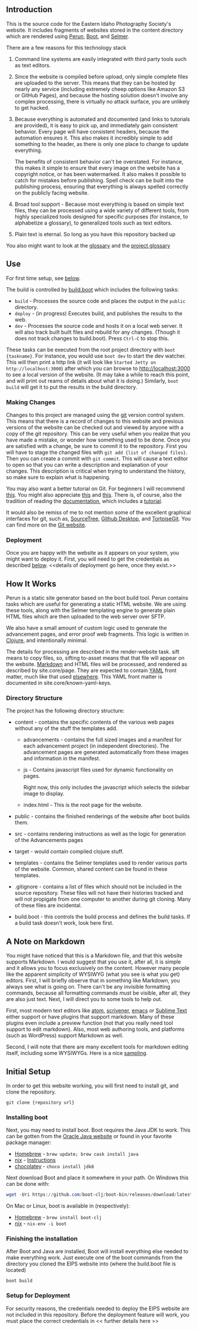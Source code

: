 ## Introduction

This is the source code for the Eastern Idaho Photography Society's website.
It includes fragments of websites stored in the content directory which are rendered using
[Perun](https://github.com/hashobject/perun), [Boot](https://github.com/boot-clj/boot),
and [Selmer](https://github.com/yogthos/Selmer).

There are a few reasons for this technology stack

  1. Command line systems are easily integrated with third party tools such as text editors.

  2. Since the website is compiled before upload, only simple complete files are uploaded to
     the server.  This means that they can be hosted by nearly any service (including
     extremely cheep options like Amazon S3 or GitHub Pages), and because the hosting solution
     doesn't involve any complex processing, there is virtually no attack surface, you are unlikely
     to get hacked.

  3. Because everything is automated and documented (and links to tutorials are provided),
     it is easy to pick up, and immediately gain consistent behavior.  Every page will have
     consistent headers, because the automation ensures it.  This also makes it incredibly
     simple to add something to the header, as there is only one place to change to update
     everything.

     The benefits of consistent behavior can't be overstated.  For instance, this makes it
     simple to ensure that every image on the website has a copyright notice, or has been
     watermarked.  It also makes it possible to catch for mistakes before publishing.
     Spell check can be built into the publishing process, ensuring that everything is always
     spelled correctly on the publicly facing website.

  4. Broad tool support - Because most everything is based on simple text files, they
     can be processed using a wide variety of different tools, from highly specialized tools
     designed for specific purposes (for instance, to alphabetize a glossary), to generalized
     tools such as text editors.

  5. Plain text is eternal.  So long as you have this repository backed up

You also might want to look at the [glossary](./glossary.md) and the
[project glossary](./project_glossary.md)


## Use

For first time setup, see [below](#Initial_Setup).

The build is controlled by [build.boot](./build.boot) which includes the following tasks:

  * `build` - Processes the source code and places the output in the `public` directory.
  * `deploy` - (in progress) Executes build, and publishes the results to the web.
  * `dev` - Processes the source code and hosts it on a local web server.  It will also track built
    built files and rebuild for any changes.  (Though it does not track changes to build.boot).
    Press `Ctrl-C` to stop this.

These tasks can be executed from the root project directory with `boot {taskname}`.  For instance,
you would use `boot dev` to start the dev watcher.  This will then print a http link (it will
look like `Started Jetty on http://localhost:3000`) after which you can browse to
[http://localhost:3000](http://localhost:3000) to see a local version of the website.
(It may take a while to reach this point, and will print out reams of details about
what it is doing.)  Similarly, `boot build` will get it to put the results in the build directory.

### Making Changes

Changes to this project are managed using the [git](https://git-scm.com/) version control system.
This means that there is a record of changes to this website and previous versions of the website
can be checked out and viewed by anyone with a copy of the git repository.  This can be very
useful when you realize that you have made a mistake, or wonder how something used to be done.
Once you are satisfied with a change, be sure to commit it to the repository.  First you will have
to stage the changed files with `git add {list of changed files}`.  Then you can create a commit
with `git commit`.  This will cause a text editor to open so that you can write a description and
explanation of your changes.  This description is critical when trying to understand the history,
so make sure to explain what is happening.

You may also want a better tutorial on Git.  For beginners I will recommend
[this](https://www.cloudways.com/blog/git-tutorial-for-beginners-version-control/).  You might also
appreciate [this](https://www.udacity.com/course/how-to-use-git-and-github--ud775) and
[this](https://www.codecademy.com/learn/learn-git).  There is, of course, also the tradition of
reading the [documentation](https://git-scm.com/documentation), which includes a
[tutorial](https://git-scm.com/docs/gittutorial).

It would also be remiss of me to not mention some of the excellent graphical interfaces for git,
such as, [SourceTree](https://www.sourcetreeapp.com/), [Github Desktop](https://desktop.github.com/),
and [TortoiseGit](https://tortoisegit.org/).  You can find more on the
[Git website](https://git-scm.com/downloads/guis/).

### Deployment

Once you are happy with the website as it appears on your system, you might want to deploy it.
First, you will need to get the credentials as described [below](#Setup-for-Deployment).
<<details of deployment go here, once they exist.>>

## How It Works

Perun is a static site generator based on the boot build tool.  Perun contains tasks which are
useful for generating a static HTML website.  We are using these tools, along with the Selmer
templating engine to generate plain HTML files which are then uploaded to the web server over SFTP.

We also have a small amount of custom logic used to generate the advancement pages, and error proof
web fragments.  This logic is written in [Clojure](https://clojure.org/), and intentionally minimal.

The details for processing are described in the render-website task. sift means to copy files, so,
sifting to-asset means that that file will appear on the website.
[Markdown](https://daringfireball.net/projects/markdown/syntax) and HTML files will be processed,
and rendered as described by site.core/page.  They are expected to contain [YAML](http://yaml.org/)
front matter, much like that used [elsewhere](http://assemble.io/docs/YAML-front-matter.html).  This
YAML front matter is documented in site.core/known-yaml-keys.

### Directory Structure

The project has the following directory structure:

* content - contains the specific contents of the various web pages without any of the stuff the
  templates add.
  * advancements - contains the full sized images and a manifest for each advancement project (in independent directories).  The advancement pages are generated automatically from these images
    and information in the manifest.

  * js - Contains javascript files used for dynamic functionality on pages.

    Right now, this only includes the javascript which selects the sidebar image to display.
  * index.html - This is the root page for the website.

* public - contains the finished renderings of the website after boot builds them.

* src - contains rendering instructions as well as the logic for generation of the Advancements pages

* target - would contain compiled clojure stuff.

* templates - contains the Selmer templates used to render various parts of the website.  Common,
  shared content can be found in these templates.

* .gitignore - contains a list of files which should not be included in the source repository.
  These files will not have their histories tracked and will not propigate from one computer to
  another during git cloning.  Many of these files are incidental.

* build.boot - this controls the build process and defines the build tasks.  If a build task doesn't
  work, look here first.


## A Note on Markdown

You might have noticed that this is a Markdown file, and that this website supports Markdown.  I
would suggest that you use it, after all, it is simple and it allows you to focus exclusively on
the content.  However many people like the apparent simplicity of WYSIWYG (what you see is what
you get) editors.  First, I will briefly observe that in something like Markdown, you always see what is
going on.  There can't be any invisible formatting commands, because all formatting commands *must*
be visible, after all, they are also just text.  Next, I will direct you to some tools to help out.

First, most modern text editors like [atom](https://atom.io/),
[scrivener](https://www.literatureandlatte.com/scrivener.php),
[emacs](https://www.gnu.org/software/emacs/) or [Sublime Text](https://www.sublimetext.com/) either
support or have plugins that support markdown.  Many of these plugins even include a preview
function (not that you really need tool support to edit markdown).  Also, most web authoring tools,
and platforms (such as WordPress) support Markdown as well.

Second, I will note that there are many excellent tools for markdown editing itself, including
some WYSIWYGs.  Here is a nice [sampling](https://github.com/karthik/markdown_science/wiki/Tools-to-support-your-markdown-authoring).


## Initial Setup

In order to get this website working, you will first need to install git, and clone the repository.
```shell
git clone {repository url}
```

### Installing boot

Next, you may need to install boot.  Boot requires the Java JDK to work.  This can be gotten from
the [Oracle Java website](https://java.com/en/download/) or found in your favorite package manager:
* [Homebrew](https://github.com/homebrew/homebrew) - `brew update; brew cask install java`
* [nix](http://nixos.org/nix) - [Instructions](https://blog.flyingcircus.io/2016/05/12/automatic-installation-of-oracle-java/)
* [chocolatey](https://chocolatey.org/) - `choco install jdk8`

Next download Boot and place it somewhere in your path.  On Windows this can be done with:
```PowerShell
wget -Uri https://github.com/boot-clj/boot-bin/releases/download/latest/boot.exe -Outfile $env:SystemRoot/boot.exe
```

On Mac or Linux, boot is available in (respectively):
* [Homebrew](https://github.com/homebrew/homebrew) - `brew install boot-clj`
* [nix](http://nixos.org/nix) - `nix-env -i boot`

### Finishing the installation

After Boot and Java are installed, Boot will install everything else needed to make everything work.
Just execute one of the boot commands from the directory you cloned the EIPS website into (where
the build.boot file is located)

```shell
boot build
```

### Setup for Deployment

For security reasons, the credentials needed to deploy the EIPS website are not included in this
repository.  Before the deployment feature will work, you must place the correct credentials in
<< further details here >>
